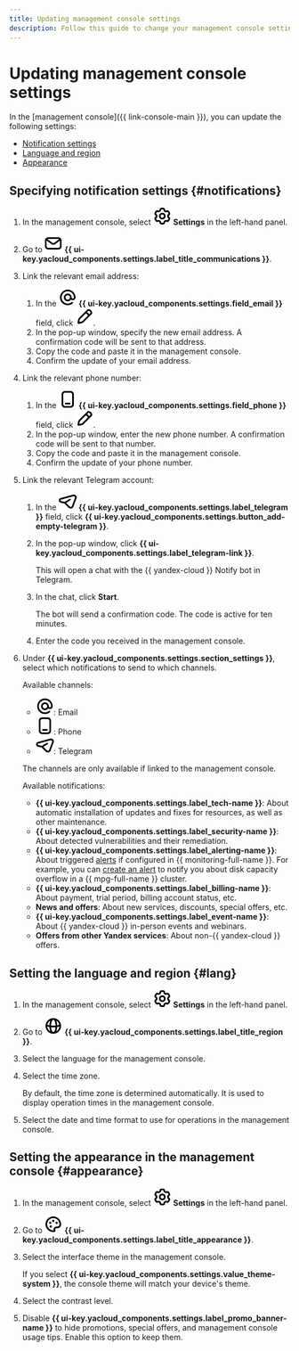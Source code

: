 ```yaml
---
title: Updating management console settings
description: Follow this guide to change your management console settings.
---
```


# Updating management console settings

In the [management console]({{ link-console-main }}), you can update the following settings:

* [Notification settings](#notifications)
* [Language and region](#lang)
* [Appearance](#appearance)

## Specifying notification settings {#notifications}

1. In the management console, select ![icon](../../_assets/console-icons/gear.svg) **Settings** in the left-hand panel.
1. Go to ![icon](../../_assets/console-icons/envelope.svg) **{{ ui-key.yacloud_components.settings.label_title_communications }}**.
1. Link the relevant email address:

   1. In the ![icon](../../_assets/console-icons/at.svg) **{{ ui-key.yacloud_components.settings.field_email }}** field, click ![icon](../../_assets/console-icons/pencil.svg).
   1. In the pop-up window, specify the new email address. A confirmation code will be sent to that address.
   1. Copy the code and paste it in the management console.
   1. Confirm the update of your email address.

1. Link the relevant phone number:

   1. In the ![icon](../../_assets/console-icons/smartphone.svg) **{{ ui-key.yacloud_components.settings.field_phone }}** field, click ![icon](../../_assets/console-icons/pencil.svg).
   1. In the pop-up window, enter the new phone number. A confirmation code will be sent to that number.
   1. Copy the code and paste it in the management console.
   1. Confirm the update of your phone number.

1. Link the relevant Telegram account:

   1. In the ![icon](../../_assets/console-icons/logo-telegram.svg) **{{ ui-key.yacloud_components.settings.label_telegram }}** field, click **{{ ui-key.yacloud_components.settings.button_add-empty-telegram }}**.
   1. In the pop-up window, click **{{ ui-key.yacloud_components.settings.label_telegram-link }}**.

      This will open a chat with the {{ yandex-cloud }} Notify bot in Telegram.

   1. In the chat, click **Start**.

      The bot will send a confirmation code. The code is active for ten minutes.

   1. Enter the code you received in the management console.

1. Under **{{ ui-key.yacloud_components.settings.section_settings }}**, select which notifications to send to which channels.

   Available channels:

   * ![icon](../../_assets/console-icons/at.svg): Email
   * ![icon](../../_assets/console-icons/smartphone.svg): Phone
   * ![icon](../../_assets/console-icons/logo-telegram.svg): Telegram

   The channels are only available if linked to the management console.

   Available notifications:

   * **{{ ui-key.yacloud_components.settings.label_tech-name }}**: About automatic installation of updates and fixes for resources, as well as other maintenance.
   * **{{ ui-key.yacloud_components.settings.label_security-name }}**: About detected vulnerabilities and their remediation.
   * **{{ ui-key.yacloud_components.settings.label_alerting-name }}**: About triggered [alerts](../../monitoring/concepts/alerting.md) if configured in {{ monitoring-full-name }}. For example, you can [create an alert](../../managed-postgresql/operations/storage-space.md#set-alert) to notify you about disk capacity overflow in a {{ mpg-full-name }} cluster.
   * **{{ ui-key.yacloud_components.settings.label_billing-name }}**: About payment, trial period, billing account status, etc.
   * **News and offers**: About new services, discounts, special offers, etc.
   * **{{ ui-key.yacloud_components.settings.label_event-name }}**: About {{ yandex-cloud }} in-person events and webinars.
   * **Offers from other Yandex services**: About non-{{ yandex-cloud }} offers.

## Setting the language and region {#lang}

1. In the management console, select ![icon](../../_assets/console-icons/gear.svg) **Settings** in the left-hand panel.
1. Go to ![icon](../../_assets/console-icons/globe.svg) **{{ ui-key.yacloud_components.settings.label_title_region }}**.
1. Select the language for the management console.
1. Select the time zone.

   By default, the time zone is determined automatically. It is used to display operation times in the management console.

1. Select the date and time format to use for operations in the management console.

## Setting the appearance in the management console {#appearance}

1. In the management console, select ![icon](../../_assets/console-icons/gear.svg) **Settings** in the left-hand panel.
1. Go to ![icon](../../_assets/console-icons/palette.svg) **{{ ui-key.yacloud_components.settings.label_title_appearance }}**.
1. Select the interface theme in the management console.

   If you select **{{ ui-key.yacloud_components.settings.value_theme-system }}**, the console theme will match your device's theme.

1. Select the contrast level.
1. Disable **{{ ui-key.yacloud_components.settings.label_promo_banner-name }}** to hide promotions, special offers, and management console usage tips. Enable this option to keep them.
